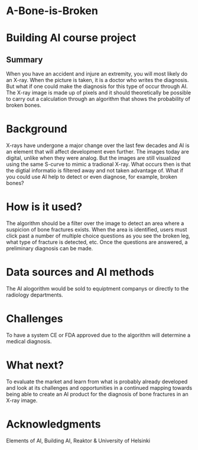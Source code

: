 # A-Bone-is-Broken
# Building AI course project
## Summary
When you have an accident and injure an extremity, you will most likely do an X-ray. When the picture is taken, it is a doctor who writes the diagnosis. But what if one could make the diagnosis for this type of occur through AI. The X-ray image is made up of pixels and it should theoretically be possible to carry out a calculation through an algorithm that shows the probability of broken bones.

# Background
X-rays have undergone a major change over the last few decades and AI is an element that will affect development even further. The images today are digital, unlike when they were analog. But the images are still visualized using the same S-curve to mimic a tradional X-ray. What occurs then is that the digtial informatio is filtered away and not taken advantage of. What if you could use AI help to detect or even diagnose, for example, broken bones?

# How is it used?
The algorithm should be a filter over the image to detect an area where a suspicion of bone fractures exists. When the area is identified, users must click past a number of multiple choice questions as you see the broken leg, what type of fracture is detected, etc. Once the questions are answered, a preliminary diagnosis can be made.

# Data sources and AI methods
The AI alogorithm would be sold to equiptment companys or directly to the radiology departments. 

# Challenges
To have a system CE or FDA approved due to the algorithm will determine a medical diagnosis.

# What next?
To evaluate the market  and learn from what is probably already developed and look at its challenges and opportunities in a continued mapping towards being able to create an AI product for the diagnosis of bone fractures in an X-ray image.

# Acknowledgments
Elements of AI, Building AI, Reaktor & University of Helsinki
